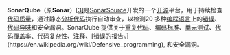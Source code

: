 **SonarQube**（原**Sonar**）[[3\]](https://en.wikipedia.org/wiki/SonarQube#cite_note-3)是[SonarSource](https://en.wikipedia.org/wiki/SonarSource)开发的一个[开源](https://en.wikipedia.org/wiki/Open-source_software)平台，用于持续检查[代码质量](https://en.wikipedia.org/wiki/Software_quality)，通过静态[分析代码](https://en.wikipedia.org/wiki/Static_program_analysis)执行自动审查，以检测20 多种[编程语言](https://en.wikipedia.org/wiki/Programming_language)上的[错误](https://en.wikipedia.org/wiki/Software_bug)、[代码异味](https://en.wikipedia.org/wiki/Code_smell)和安全漏洞。SonarQube 提供关于[重复代码](https://en.wikipedia.org/wiki/Duplicate_code)、[编码标准](https://en.wikipedia.org/wiki/Programming_style)、[单元测试](https://en.wikipedia.org/wiki/Unit_testing)、[代码覆盖率](https://en.wikipedia.org/wiki/Code_coverage)、[代码复杂性](https://en.wikipedia.org/wiki/Cyclomatic_complexity)、[注释](https://en.wikipedia.org/wiki/Comment_(computer_programming))、[错误的报告。](https://en.wikipedia.org/wiki/Defensive_programming), 和安全漏洞。